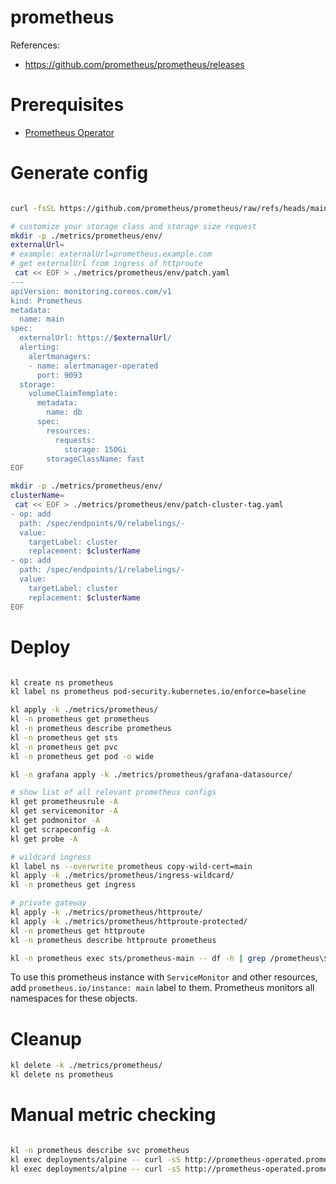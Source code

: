 
# prometheus

References:
- https://github.com/prometheus/prometheus/releases

# Prerequisites

- [Prometheus Operator](../prometheus-operator/readme.md)

# Generate config

```bash

curl -fsSL https://github.com/prometheus/prometheus/raw/refs/heads/main/documentation/examples/rbac-setup.yml > ./metrics/prometheus/rbac.yaml

# customize your storage class and storage size request
mkdir -p ./metrics/prometheus/env/
externalUrl=
# example: externalUrl=prometheus.example.com
# get externalUrl from ingress of httproute
 cat << EOF > ./metrics/prometheus/env/patch.yaml
---
apiVersion: monitoring.coreos.com/v1
kind: Prometheus
metadata:
  name: main
spec:
  externalUrl: https://$externalUrl/
  alerting:
    alertmanagers:
    - name: alertmanager-operated
      port: 9093
  storage:
    volumeClaimTemplate:
      metadata:
        name: db
      spec:
        resources:
          requests:
            storage: 150Gi
        storageClassName: fast
EOF

mkdir -p ./metrics/prometheus/env/
clusterName=
 cat << EOF > ./metrics/prometheus/env/patch-cluster-tag.yaml
- op: add
  path: /spec/endpoints/0/relabelings/-
  value:
    targetLabel: cluster
    replacement: $clusterName
- op: add
  path: /spec/endpoints/1/relabelings/-
  value:
    targetLabel: cluster
    replacement: $clusterName
EOF

```

# Deploy

```bash

kl create ns prometheus
kl label ns prometheus pod-security.kubernetes.io/enforce=baseline

kl apply -k ./metrics/prometheus/
kl -n prometheus get prometheus
kl -n prometheus describe prometheus
kl -n prometheus get sts
kl -n prometheus get pvc
kl -n prometheus get pod -o wide

kl -n grafana apply -k ./metrics/prometheus/grafana-datasource/

# show list of all relevant prometheus configs
kl get prometheusrule -A
kl get servicemonitor -A
kl get podmonitor -A
kl get scrapeconfig -A
kl get probe -A

# wildcard ingress
kl label ns --overwrite prometheus copy-wild-cert=main
kl apply -k ./metrics/prometheus/ingress-wildcard/
kl -n prometheus get ingress

# private gateway
kl apply -k ./metrics/prometheus/httproute/
kl apply -k ./metrics/prometheus/httproute-protected/
kl -n prometheus get httproute
kl -n prometheus describe httproute prometheus

kl -n prometheus exec sts/prometheus-main -- df -h | grep /prometheus\$

```

To use this prometheus instance with `ServiceMonitor` and other resources,
add `prometheus.io/instance: main` label to them.
Prometheus monitors all namespaces for these objects.

# Cleanup

```bash
kl delete -k ./metrics/prometheus/
kl delete ns prometheus
```

# Manual metric checking

```bash

kl -n prometheus describe svc prometheus
kl exec deployments/alpine -- curl -sS http://prometheus-operated.prometheus:9090/metrics
kl exec deployments/alpine -- curl -sS http://prometheus-operated.prometheus:8080/metrics

```
